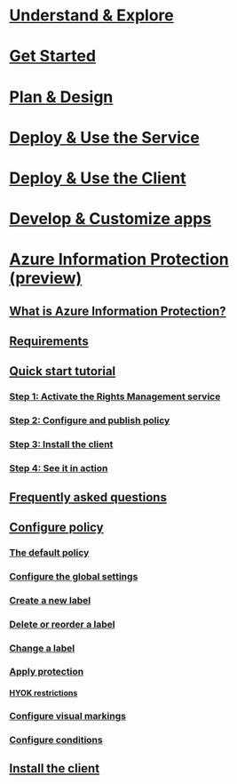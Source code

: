 # [Understand & Explore](/rights-management/understand-explore/azure-rights-management.md)
# [Get Started](/rights-management/get-started/requirements-azure-rms)
# [Plan & Design](/rights-management/plan-design/deployment-roadmap)
# [Deploy & Use the Service](/rights-management/deploy-use/activate-service)
# [Deploy & Use the Client](/rights-management/rms-client/use-client)
# [Develop & Customize apps](/rights-management/develop/developers-guide)
# [Azure Information Protection (preview)](what-is-information-protection.md)
## [What is Azure Information Protection?](what-is-information-protection.md)
## [Requirements](requirements-azure-infoprotect.md)
## [Quick start tutorial](infoprotect-quick-start-tutorial.md)
### [Step 1: Activate the Rights Management service](infoprotect-tutorial-step1.md)
### [Step 2: Configure and publish policy](infoprotect-tutorial-step2.md)
### [Step 3: Install the client](infoprotect-tutorial-step3.md)
### [Step 4: See it in action](infoprotect-tutorial-step4.md)
## [Frequently asked questions](faq.md)
## [Configure policy](configure-policy.md)
### [The default policy](configure-policy-default.md)
### [Configure the global settings](configure-policy-settings.md)
### [Create a new label](configure-policy-new-label.md)
### [Delete or reorder a label](configure-policy-delete-reorder.md)
### [Change a label](configure-policy-change-label.md)
### [Apply protection](configure-policy-protection.md)
#### [HYOK restrictions](configure-adrms-restrictions.md)
### [Configure visual markings](configure-policy-markings.md)
### [Configure conditions](configure-policy-classification.md)
## [Install the client](info-protect-client.md)
